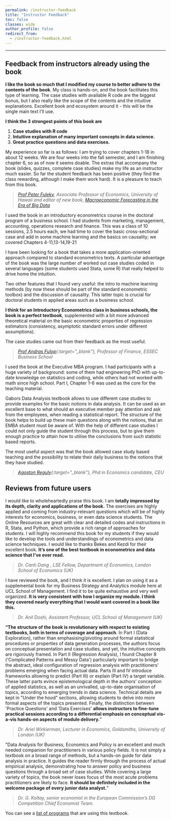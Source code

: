 ```yaml
---
permalink: /instructor-feedback
title: "Instructor Feedback"
toc: false
classes: wide
author_profile: false
redirect_from:
  - /instructor-feedback.html
---
```

___


## Feedback from instructors already using the book

**I like the book so much that I modified my course to better adhere to the contents of the book**. My class is hands-on, and the book facilitates this type of learning. The case studies with available R code are the biggest bonus, but I also really like the scope of the contents and the intuitive explanations. Excellent book and ecosystem around it - this will be the single main text I’ll use. 

**I think the 3 strongest points of this book are**
1. **Case studies with R code**
2. **Intuitive explanation of many important concepts in data science.**
3. **Great practice questions and data exercises.**

My experience so far is as follows: I am trying to cover chapters 1-18 in about 12 weeks. We are four weeks into the fall semester, and I am finishing chapter  6, so as of now it seems doable. The extras that accompany the book (slides, quizzes, complete case studies) make my life as an instructor much easier. So far the student feedback has been positive (they find the class rewarding, although I make them work hard). It is a pleasure to teach from this book.

>*[Prof Peter Fuleky](http://www2.hawaii.edu/~fuleky/), Associate Professor of Economics, University of Hawaii and editor of new book, [Macroeconomic Forecasting in the Era of Big Data](https://link.springer.com/book/10.1007%2F978-3-030-31150-6)*


I used the book in an introductory econometrics course in the doctoral program of a business school. I had students from marketing, management, accounting, operations research and finance.  This was a class of 10 sessions, 2.5 hours each, we had time to cover the basic cross-sectional case and add in some machine learning and the basics on causality; we covered Chapters 4-11,13-14,19-21

I have been looking for a book that takes a more application-oriented approach compared to standard econometrics texts. A particular advantage of the book was the large number of worked out case studies coded in several languages (some students used Stata, some R) that really helped to drive home the intuition. 

Two other features that I found very useful: the intro to machine learning methods (by now these should be part of the standard econometric toolbox)  and the discussion of causality. This latter topic is crucial for doctoral students in applied areas such as a business school.

**I think for an Introductory Econometrics class in business schools, the book is a perfect textbook**, supplemented with a bit more advanced theoretical material on the basic econometric properties of regression estimators (consistency, asymptotic standard errors under different assumptions).
 
The case studies came out from their feedback as the most useful. 

>*[Prof Andras Fulop](https://faculty.essec.edu/en/cv/en-fulop-andras/){:target="_blank"}, Professor of Finance, ESSEC Business School*




I used the book at the Executive MBA program. I had participants with a huge variety of background: some of them had engineering PhD with up-to-date knowledge on statistics and coding, while others had not worked with math since high school. Part I, Chapter 1-6 was used as the core for the teaching material.

Gabors Data Analysis textbook allows to use different case studies to provide examples for the basic notions in data analysis. It can be used as an excellent base to what should an executive member pay attention and ask from the employees, when reading a statistical report. The structure of the book helps to build up these main questions along with the notions, that an EMBA student must be aware of. With the help of different case studies I could not only guide the student through this process, but to give them enough practice to attain how to utilise the conclusions from such statistic based reports.

The most useful aspect was that the book allowed case study based teaching and the possibility to relate their daily business to the notions that they have studied.

>*[ Agoston Reguly](https://github.com/regulyagoston){:target="_blank"}, Phd in Economics candidate, CEU* 


## Reviews from future users

I would like to wholeheartedly praise this book. I am **totally impressed by its depth, clarity and applications of the book.** The exercises are highly applied and coming from industry-relevant questions which will be of highly interests for economics, business, or even data science students. The Online Resources are great with clear and detailed codes and instructions in R, Stata, and Python, which provide a rich range of approaches for students. I will highly recommend this book for my students if they would like to develop the tools and understandings of econometrics and data science techniques. I would like to thanks Bekes and Kezdi for their excellent book. **It’s one of the best textbook in econometrics and data science that I’ve ever read.** 

>*Dr. Canh Dang , LSE Fellow, Department of Economics, London School of Economics (UK)*

I have reviewed the book, and I think it is excellent. I plan on using it as a supplemental book for my Business Strategy and Analytics module here at UCL School of Management. I find it to be quite exhaustive and very well organized. **It is very consistent with how I organize my module. I think they covered nearly everything that I would want covered in a book like this.**

>*Dr. Anil Doshi, Assistant Professor, UCL School of Management (UK)*


**“The structure of the book is revolutionary with respect to existing textbooks, both in terms of coverage and approach**. In Part I (Data Exploration), rather than emphasising/pivoting around formal statistical procedures or properties of data generation processes, the authors focus on conceptual presentation and case studies, and yet, the intuitive concepts are rigorously framed. In Part II (Regression Analysis), I found Chapter 8 ('Complicated Patterns and Messy Data') particularly important to bridge the abstract, ideal configuration of regression analysis with practitioners' problems emerging when facing actual data. Parts III and IV introduce frameworks allowing to predict (Part III) or explain (Part IV) a target variable. These latter parts evince epistemological depth in the authors' conception of applied statistics, as well as an unrivalled, up-to-date organisation of topics, according to emerging trends in data science. Technical details are kept in "Under the hood" sections, allowing students to delve into more formal aspects of the topics presented. Finally, the distinction between 'Practice Questions' and 'Data Exercises' **allows instructors to fine-tune practical sessions according to a differential emphasis on conceptual vis-a-vis hands-on aspects of module delivery.**”

>*Dr. Ariel Wirkierman, Lecturer in Economics, Goldsmiths, University of London (UK)*



"Data Analysis for Business, Economics and Policy is an excellent and much needed companion for practitioners in various policy fields. It is not simply a textbook on a broad range of methods, but a hands-on guide for data analysis in practice. It guides the reader firmly through the process of actual empirical analysis, demonstrating how to answer policy and business questions through a broad set of case studies. While covering a large variety of topics, the book never loses focus of the most acute problems practitioners are likely to face. **It should be definitely included in the welcome package of every junior data analyst.**"

>*Dr. G. Koltay, senior economist in the European Commission’s DG Competition Chief Economist Team.*




You can see a [list of programs](/courses-using/) that are using this textbook.

